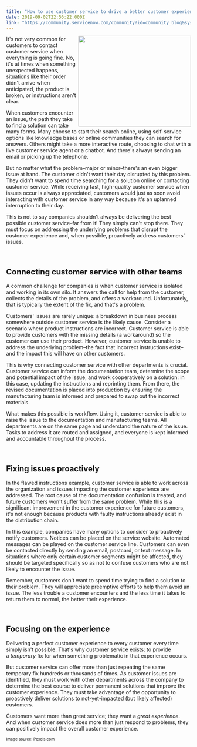 ```yaml
---
title: "How to use customer service to drive a better customer experience"
date: 2019-09-02T22:56:22.000Z
link: "https://community.servicenow.com/community?id=community_blog&sys_id=efcfc8171b67bb84d01143f6fe4bcb65"
---
```

<p><img class="wp-image-3332" style="padding: 5 px;" src="https://insightsincustomerservice.files.wordpress.com/2018/09/accomplishment-achievement-adult-1059120.jpg?w&#61;840" alt="" width="307" height="247" align="right" /></p>
<p>It&#39;s not very common for customers to contact customer service when everything is going fine. No, it&#39;s at times when something unexpected happens, situations like their order didn&#39;t arrive when anticipated, the product is broken, or instructions aren&#39;t clear.</p>
<p>When customers encounter an issue, the path they take to find a solution can take many forms. Many choose to start their search online, using self-service options like knowledge bases or online communities they can search for answers. Others might take a more interactive route, choosing to chat with a live customer service agent or a chatbot. And there&#39;s always sending an email or picking up the telephone.</p>
<p>But no matter what the problem–major or minor–there&#39;s an even bigger issue at hand. The customer didn&#39;t want their day disrupted by this problem. They didn&#39;t want to spend time searching for a solution online or contacting customer service. While receiving fast, high-quality customer service when issues occur is always appreciated, customers would just as soon avoid interacting with customer service in any way because it&#39;s an uplanned interruption to their day.</p>
<p>This is not to say companies shouldn&#39;t always be delivering the best possible customer service–far from it! They simply can&#39;t stop there. They must focus on addressing the underlying problems that disrupt the customer experience and, when possible, proactively address customers&#39; issues.</p>
<p> </p>
<h2>Connecting customer service with other teams</h2>
<p>A common challenge for companies is when customer service is isolated and working in its own silo. It answers the call for help from the customer, collects the details of the problem, and offers a workaround. Unfortunately, that is typically the extent of the fix, and that&#39;s a problem.</p>
<p>Customers&#39; issues are rarely unique: a breakdown in business process somewhere outside customer service is the likely cause. Consider a scenario where product instructions are incorrect. Customer service is able to provide customers with the missing details (a workaround) so the customer can use their product. However, customer service is unable to address the underlying problem–the fact that incorrect instructions exist–and the impact this will have on other customers.</p>
<p>This is why connecting customer service with other departments is crucial. Customer service can inform the documentation team, determine the scope and potential impact of the issue, and work cooperatively on a solution: in this case, updating the instructions and reprinting them. From there, the revised documentation is placed into production by ensuring the manufacturing team is informed and prepared to swap out the incorrect materials.</p>
<p>What makes this possible is workflow. Using it, customer service is able to raise the issue to the documentation and manufacturing teams. All departments are on the same page and understand the nature of the issue. Tasks to address it are routed and assigned, and everyone is kept informed and accountable throughout the process.</p>
<p> </p>
<h2>Fixing issues proactively</h2>
<p>In the flawed instructions example, customer service is able to work across the organization and issues impacting the customer experience are addressed. The root cause of the documentation confusion is treated, and future customers won&#39;t suffer from the same problem. While this is a significant improvement in the customer experience for future customers, it&#39;s not enough because products with faulty instructions already exist in the distribution chain.</p>
<p>In this example, companies have many options to consider to proactively notify customers. Notices can be placed on the service website. Automated messages can be played on the customer service line. Customers can even be contacted directly by sending an email, postcard, or text message. In situations where only certain customer segments might be affected, they should be targeted specifically so as not to confuse customers who are not likely to encounter the issue.</p>
<p>Remember, customers don&#39;t want to spend time trying to find a solution to their problem. They will appreciate preemptive efforts to help them avoid an issue. The less trouble a customer encounters and the less time it takes to return them to normal, the better their experience.</p>
<p> </p>
<h2>Focusing on the experience</h2>
<p>Delivering a perfect customer experience to every customer every time simply isn&#39;t possible. That&#39;s why customer service exists: to provide a <em>temporary</em> fix for when something problematic in that experience occurs.</p>
<p>But customer service can offer more than just repeating the same temporary fix hundreds or thousands of times. As customer issues are identified, they must work with other departments across the company to determine the best course to deliver permanent solutions that improve the customer experience. They must take advantage of the opportunity to proactively deliver solutions to not-yet-impacted (but likely affected) customers.</p>
<p>Customers want more than great service; they want a <em>great experience</em>. And when customer service does more than just respond to problems, they can positively impact the overall customer experience.</p>
<p><span style="font-size: 8pt;">Image source: Pexels.com</span></p>
